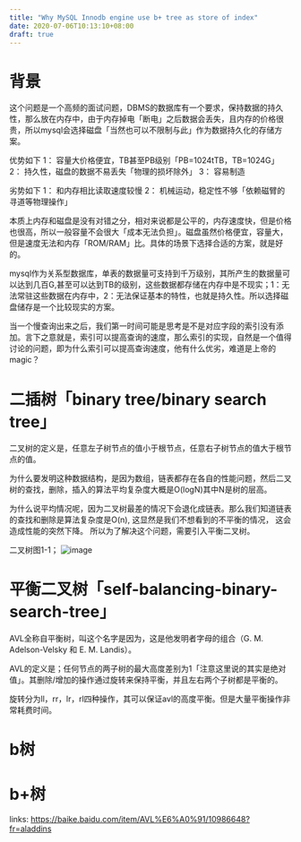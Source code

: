```yaml
---
title: "Why MySQL Innodb engine use b+ tree as store of index"
date: 2020-07-06T10:13:10+08:00
draft: true
---
```


# 背景

这个问题是一个高频的面试问题，DBMS的数据库有一个要求，保持数据的持久性，那么放在内存中，由于内存掉电「断电」之后数据会丢失，且内存的价格很贵，所以mysql会选择磁盘「当然也可以不限制与此」作为数据持久化的存储方案。

优势如下
1： 容量大价格便宜，TB甚至PB级别「PB=1024tTB，TB=1024G」
2： 持久性，磁盘的数据不易丢失「物理的损坏除外」
3： 容易制造

劣势如下
1： 和内存相比读取速度较慢
2： 机械运动，稳定性不够「依赖磁臂的寻道等物理操作」

本质上内存和磁盘是没有对错之分，相对来说都是公平的，内存速度快，但是价格也很高，所以一般容量不会很大「成本无法负担」。磁盘虽然价格便宜，容量大，但是速度无法和内存「ROM/RAM」比。具体的场景下选择合适的方案，就是好的。

mysql作为关系型数据库，单表的数据量可支持到千万级别，其所产生的数据量可以达到几百G,甚至可以达到TB的级别，这些数据都存储在内存中是不现实；1：无法常驻这些数据在内存中，2：无法保证基本的特性，也就是持久性。所以选择磁盘储存是一个比较现实的方案。

当一个慢查询出来之后，我们第一时间可能是思考是不是对应字段的索引没有添加。言下之意就是，索引可以提高查询的速度，那么索引的实现，自然是一个值得讨论的问题，即为什么索引可以提高查询速度，他有什么优劣，难道是上帝的magic？


# 二插树「binary tree/binary search tree」

二叉树的定义是，任意左子树节点的值小于根节点，任意右子树节点的值大于根节点的值。

为什么要发明这种数据结构，是因为数组，链表都存在各自的性能问题，然后二叉树的查找，删除，插入的算法平均复杂度大概是O(logN)其中N是树的层高。

为什么说平均情况呢，因为二叉树最差的情况下会退化成链表。那么我们知道链表的查找和删除是算法复杂度是O(n), 这显然是我们不想看到的不平衡的情况，
这会造成性能的突然下降。 所以为了解决这个问题，需要引入平衡二叉树。


二叉树图1-1；
![image](/img/bst+link.png)

# 平衡二叉树「self-balancing-binary-search-tree」

AVL全称自平衡树，叫这个名字是因为，这是他发明者字母的组合（G. M. Adelson-Velsky 和 E. M. Landis）。

AVL的定义是；任何节点的两子树的最大高度差别为1「注意这里说的其实是绝对值」。其删除/增加的操作通过旋转来保持平衡，并且左右两个子树都是平衡的。

旋转分为ll，rr，lr，rl四种操作，其可以保证avl的高度平衡。但是大量平衡操作非常耗费时间。


# b树

# b+树





links:
https://baike.baidu.com/item/AVL%E6%A0%91/10986648?fr=aladdins
